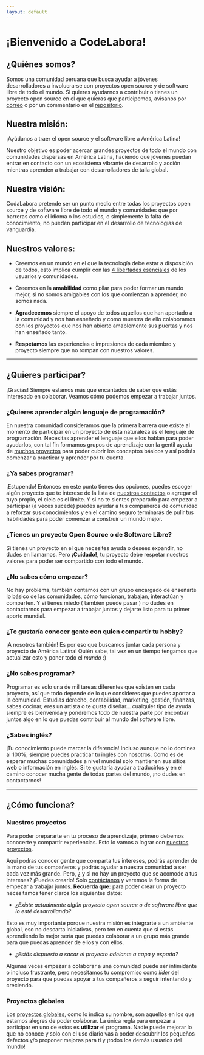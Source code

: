 ```yaml
---
layout: default
---
```

# [](#header-1)¡Bienvenido a CodeLabora!

## [](#header-2)¿Quiénes somos?

Somos una comunidad peruana que busca ayudar a jóvenes desarrolladores a involucrarse con proyectos open source y de software libre de todo el mundo. Si quieres ayudarnos a contribuir o tienes un proyecto open source en el que quieras que participemos, avisanos por [correo](https://github.com/CodeLabora) o por un commentario en el [repositorio](https://github.com/CodeLabora/codelabora.github.io/issues).

## [](#header-2)Nuestra misión:

¡Ayúdanos a traer el open source y el software libre a América Latina!

Nuestro objetivo es poder acercar grandes proyectos de todo el mundo con comunidades dispersas en América Latina, haciendo que jóvenes puedan entrar en contacto con un ecosistema vibrante de desarrollo y acción mientras aprenden a trabajar con desarrolladores de talla global.

## [](#header-2)Nuestra visión:

CodaLabora pretende ser un punto medio entre todas los proyectos open source y de software libre de todo el mundo y comunidades que por barreras como el idioma o los estudios, o simplemente la falta de conocimiento, no pueden participar en el desarrollo de tecnologías de vanguardia.

## [](#header-2)Nuestros valores:

* Creemos en un mundo en el que la tecnología debe estar a disposición de todos, esto implica cumplir con las [4 libertades esenciales](https://www.gnu.org/philosophy/free-sw.html) de los usuarios y comunidades.

* Creemos en la **amabilidad** como pilar para poder formar un mundo mejor, si no somos amigables con los que comienzan a aprender, no somos nada.

* **Agradecemos** siempre el apoyo de todos aquellos que han aportado a la comunidad y nos han esneñado y como muestra de ello colaboramos con los proyectos que nos han abierto amablemente sus puertas y nos han enseñado tanto.

* **Respetamos** las experiencias e impresiones de cada miembro y proyecto siempre que no rompan con nuestros valores.

* * *

## [](#header-2)¿Quieres participar?

¡Gracias! Siempre estamos más que encantados de saber que estás interesado en colaborar. Veamos cómo podemos empezar a trabajar juntos.

### [](#header-3)¿Quieres aprender algún lenguaje de programación?

En nuestra comunidad consideramos que la primera barrera que existe al momento de participar en un proyecto de esta naturaleza es el lenguaje de programación. Necesitas aprender el lenguaje que ellos hablan para poder ayudarlos, con tal fin formamos grupos de aprendizaje con la gentil ayuda de [muchos proyectos](./proyectos) para poder cubrir los conceptos básicos y así podrás comenzar a practicar y aprender por tu cuenta.

### [](#header-3)¿Ya sabes programar?

¡Estupendo! Entonces en este punto tienes dos opciones, puedes escoger algún proyecto que te interese de la lista de [nuestros contactos](proyectos) o agregar el tuyo propio, el cielo es el límite. Y si no te sientes preparado para empezar a participar (a veces sucede) puedes ayudar a tus compañeros de comunidad a reforzar sus conocimientos y en el camino seguro terminarás de pulir tus habilidades para poder comenzar a construir un mundo mejor.

### [](#header-3)¿Tienes un proyecto Open Source o de Software Libre?

Si tienes un proyecto en el que necesites ayuda o desees expandir, no dudes en llamarnos. Pero **¡Cuidado!**, tu proyecto debe respetar nuestros valores para poder ser compartido con todo el mundo.

### [](#header-3)¿No sabes cómo empezar?

No hay problema, también contamos con un grupo encargado de enseñarte lo básico de las comunidades, cómo funcionan, trabajan, interactúan y comparten. Y si tienes miedo ( también puede pasar ) no dudes en contactarnos para empezar a trabajar juntos y dejarte listo para tu primer aporte mundial.

### [](#header-3)¿Te gustaría conocer gente con quien compartir tu hobby?

¡A nosotros también! Es por eso que buscamos juntar cada persona y proyecto de América Latina! Quién sabe, tal vez en un tiempo tengamos que actualizar esto y poner todo el _mundo_ :)

### [](#header-3)¿No sabes programar?

Programar es solo una de mil tareas diferentes que existen en cada proyecto, así que todo depende de lo que consideres que puedes aportar a la comunidad. Estudias derecho, contabilidad, marketing, gestión, finanzas, sabes cocinar, eres un artista o te gusta diseñar... cualquier tipo de ayuda siempre es bienvenida y pondremos todo de nuestra parte por encontrar juntos algo en lo que puedas contribuir al mundo del software libre.

### [](#header-3)¿Sabes inglés?

¡Tu conocimiento puede marcar la diferencia! Incluso aunque no lo domines al 100%, siempre puedes practicar tu inglés con nosotros. Como es de esperar muchas comunidades a nivel mundial solo mantienen sus sitios web o información en inglés. Si te gustaría ayudar a traducirlos y en el camino conocer mucha gente de todas partes del mundo, ¡no dudes en contactarnos!

* * *

## [](#header-2)¿Cómo funciona?

### [](#header-3)Nuestros proyectos

Para poder prepararte en tu proceso de aprendizaje, primero debemos conocerte y compartir experiencias.
Esto lo vamos a lograr con [nuestros proyectos](https://github.com/orgs/CodeLabora/projects).

Aquí podras conocer gente que comparta tus intereses, podrás aprender de la mano de tus compañeros y podrás ayudar a nuestra comunidad a ser cada vez más grande. Pero, ¿ y si no hay un proyecto que se acomode a tus intereses? ¡Puedes crearlo! Solo [contáctanos](https://github.com/issues) y veremos la forma de empezar a trabajar juntos. **Recuerda que:** para poder crear un proyecto necesitamos tener claros los siguientes datos:

* _¿Existe actualmente algún proyecto open source o de software libre que lo esté desarrollando?_

 Esto es muy importante porque nuestra misión es integrarte a un ambiente global, eso no descarta iniciativas, pero ten en cuenta que si estás aprendiendo lo mejor sería que puedas colaborar a un grupo más grande para que puedas aprender de ellos y con ellos.

* _¿Estás dispuesto a sacar el proyecto adelante a capa y espada?_

 Algunas veces empezar a colaborar a una comunidad puede ser intimidante o incluso frustrante, pero necesitamos tu compromiso como _líder_ del proyecto para que puedas apoyar a tus compañeros a seguir intentando y creciendo.


### [](#header-3)Proyectos globales

Los [proyectos globales](proyectos), como lo indica su nombre, son aquellos en los que estamos alegres de poder colaborar. La única regla para empezar a participar en uno de estos es **utilizar** el programa. Nadie puede mejorar lo que no conoce y solo con el uso diario vas a poder descubrir los pequeños defectos y/o proponer mejoras para ti y ¡todos los demás usuarios del mundo!

